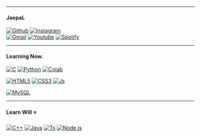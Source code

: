 ___
####  JaepaL 
<div>
<a href="https://github.com/DevJaepaL"><img alt="Github" src ="https://img.shields.io/badge/Github-181717.svg?&style=for-the-badge&logo=Github&logoColor=white"/></a>
<a href="https://www.instagram.com/jaechane/"><img alt="Instagram" src ="https://img.shields.io/badge/INSTAGRAM-E4405F.svg?&style=for-the-badge&logo=Instagram&logoColor=white"/></a>
  <br>
<a href="mailto:wocks3254@gmail.com"><img alt="Gmail" src ="https://img.shields.io/badge/Gmail-EA4335.svg?&style=for-the-badge&logo=Gmail&logoColor=white"/></a>
<a href="https://www.youtube.com/channel/UCZfp2GI6PfR7-6pn4OlqlPA"><img alt="Youtube" src ="https://img.shields.io/badge/Youtube-FF0000.svg?&style=for-the-badge&logo=Youtube&logoColor=white"/></a>
<a href="https://open.spotify.com/user/315akziob73jvy6udr4gibs52khu"><img alt="Spotify" src ="https://img.shields.io/badge/Spotify-1DB954.svg?&style=for-the-badge&logo=Spotify&logoColor=white"/></a>
</div>

___
#### Learning Now.

<p>
  <a href=""><img alt="C" src ="https://img.shields.io/badge/C-A8B9CC.svg?&style=for-the-badge&logo=C&logoColor=white"/></a>
   <a href=""><img alt="Python" src ="https://img.shields.io/badge/Python-3776AB.svg?&style=for-the-badge&logo=Python&logoColor=white"/></a>
  <a href=""><img alt="Colab" src ="https://img.shields.io/badge/OpenCV-5C3EE8.svg?&style=for-the-badge&logo=OpenCV&logoColor=white"/></a>
  <br>
<p>
   <a href=""><img alt="HTML5" src ="https://img.shields.io/badge/HTML5-E34F26.svg?&style=for-the-badge&logo=HTML5&logoColor=white"/></a>
  <a href=""><img alt="CSS3" src ="https://img.shields.io/badge/CSS3-1572B6.svg?&style=for-the-badge&logo=CSS3&logoColor=white"/></a>
  <a href=""><img alt="Js" src ="https://img.shields.io/badge/JavaScript-F7DF1E.svg?&style=for-the-badge&logo=JavaScript&logoColor=white"/></a>
  <br>
 </p>
  <div>
   <a href=""><img alt="MySQL" src ="https://img.shields.io/badge/MySQL-4479A1.svg?&style=for-the-badge&logo=MySQL&logoColor=white"/></a>
  </div>
  
  ___
  #### Learn Will ⭐
  <div>
  <a href=""><img alt="C++" src ="https://img.shields.io/badge/C++-00599C.svg?&style=for-the-badge&logo=Cplusplus&logoColor=white"/></a>
  <a href=""><img alt="Java" src ="https://img.shields.io/badge/JAVA-007396.svg?&style=for-the-badge&logo=JAVA&logoColor=white"/></a>
  <a href=""><img alt="Ts" src ="https://img.shields.io/badge/TypeScript-3178C6.svg?&style=for-the-badge&logo=TypeScript&logoColor=white"/></a>
  <a href=""><img alt="Node.js" src ="https://img.shields.io/badge/Node.js-339933.svg?&style=for-the-badge&logo=Node.js&logoColor=white"/></a>
 </div>
